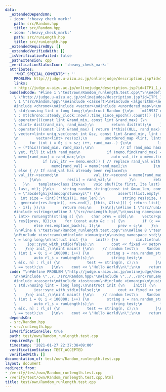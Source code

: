 ```yaml
---
data:
  _extendedDependsOn:
  - icon: ':heavy_check_mark:'
    path: src/Random.hpp
    title: src/Random.hpp
  - icon: ':heavy_check_mark:'
    path: src/runLength.hpp
    title: src/runLength.hpp
  _extendedRequiredBy: []
  _extendedVerifiedWith: []
  _isVerificationFailed: false
  _pathExtension: cpp
  _verificationStatusIcon: ':heavy_check_mark:'
  attributes:
    '*NOT_SPECIAL_COMMENTS*': ''
    PROBLEM: http://judge.u-aizu.ac.jp/onlinejudge/description.jsp?id=ITP1_1_A
    links:
    - http://judge.u-aizu.ac.jp/onlinejudge/description.jsp?id=ITP1_1_A
  bundledCode: "#line 1 \"test/own/Random_runlength.test.cpp\"\n\n#define PROBLEM\
    \ \"http://judge.u-aizu.ac.jp/onlinejudge/description.jsp?id=ITP1_1_A\"\n\n#line\
    \ 1 \"src/Random.hpp\"\n#include <cassert>\n#include <algorithm>\n#include <random>\n\
    #include <chrono>\n#include <vector>\n#include <unordered_map>\n\nusing namespace\
    \ std;\nusing lint = long long;\n\nstruct Random {\n\n    mt19937 mt;\n    Random()\
    \ : mt(chrono::steady_clock::now().time_since_epoch().count()) {}\n\n    lint\
    \ operator()(const lint &rand_min, const lint &rand_max) {\n        uniform_int_distribution\
    \ <lint> dist(rand_min, rand_max);\n        return dist(mt);\n    }\n    lint\
    \ operator()(const lint &rand_max) { return (*this)(0LL, rand_max); }\n\n    [[nodiscard]]\
    \ vector<lint> uniq_vec(const int &sz, const lint &rand_min, lint rand_max) {\n\
    \n        vector<lint> res(sz);\n        unordered_map <lint, lint> memo;\n  \
    \      for (int i = 0; i < sz; i++, rand_max--) {\n\n            lint rand_val\
    \ = (*this)(rand_min, rand_max);\n\n            // If rand_max hasn't been replaced\
    \ yet, fill it with rand_max\n            if (memo.find(rand_max) == memo.end())\
    \ memo[rand_max] = rand_max;\n\n            auto val_itr = memo.find(rand_val);\n\
    \            if (val_itr == memo.end()) { // replace rand_val with rand_max\n\
    \                memo[rand_val] = memo[rand_max];\n            }\n           \
    \ else { // If rand_val has already been replaced\n                rand_val =\
    \ val_itr->second;\n                val_itr->second = memo[rand_max];\n      \
    \      }\n\n            res[i] = rand_val;\n        }\n        return res;\n \
    \   }\n    template<class Ite>\n    void shuf(Ite first, Ite last) { shuffle(first,\
    \ last, mt); }\n\n    string random_string(const int &max_len, const string list\
    \ = \"abcdefghijklmnopqrstuvwxyz\") {\n        assert(!list.empty());\n      \
    \  int size = (int)(*this)(1, max_len);\n        string res(size, 0);\n      \
    \  generate(res.begin(), res.end(), [this, &list]() { return list[(*this)((int)list.size()\
    \ - 1)]; });\n        return res;\n    }\n\n};\n#line 1 \"src/runLength.hpp\"\n\
    #include <string>\n#line 3 \"src/runLength.hpp\"\n\nusing namespace std;\n\nvector<pair<char,\
    \ int>> runLength(string s) {\n    char prev = s[0];\n    vector<pair<char, int>>\
    \ res{{prev, 0}};\n    for (const auto &c : s) {\n        if (c == prev) res.back().second++;\n\
    \        else res.emplace_back(c, 1);\n        prev = c;\n    }\n    return res;\n\
    }\n#line 6 \"test/own/Random_runlength.test.cpp\"\n\n#line 8 \"test/own/Random_runlength.test.cpp\"\
    \n#include <iostream>\n#include <iomanip>\n\nusing namespace std;\nusing lint\
    \ = long long;\n\nstruct init {\n    init() {\n        cin.tie(nullptr);\n   \
    \     ios::sync_with_stdio(false);\n        cout << fixed << setprecision(10);\n\
    \    }\n} init_;\n\nint main() {\n\n    // random test\n    Random ran;\n    for\
    \ (int i = 0; i < 100000; i++) {\n        string s = ran.random_string(100);\n\
    \        auto rl_s = runLength(s);\n        string test;\n        for (const auto\
    \ &[c, n] : rl_s) {\n            test += string(n, c);\n        }\n        assert(s\
    \ == test);\n    }\n\n    cout << \"Hello World\\n\";\n\n    return 0;\n}\n"
  code: "\n#define PROBLEM \"http://judge.u-aizu.ac.jp/onlinejudge/description.jsp?id=ITP1_1_A\"\
    \n\n#include \"../../src/Random.hpp\"\n#include \"../../src/runLength.hpp\"\n\n\
    #include <cassert>\n#include <iostream>\n#include <iomanip>\n\nusing namespace\
    \ std;\nusing lint = long long;\n\nstruct init {\n    init() {\n        cin.tie(nullptr);\n\
    \        ios::sync_with_stdio(false);\n        cout << fixed << setprecision(10);\n\
    \    }\n} init_;\n\nint main() {\n\n    // random test\n    Random ran;\n    for\
    \ (int i = 0; i < 100000; i++) {\n        string s = ran.random_string(100);\n\
    \        auto rl_s = runLength(s);\n        string test;\n        for (const auto\
    \ &[c, n] : rl_s) {\n            test += string(n, c);\n        }\n        assert(s\
    \ == test);\n    }\n\n    cout << \"Hello World\\n\";\n\n    return 0;\n}\n"
  dependsOn:
  - src/Random.hpp
  - src/runLength.hpp
  isVerificationFile: true
  path: test/own/Random_runlength.test.cpp
  requiredBy: []
  timestamp: '2021-01-27 22:37:38+09:00'
  verificationStatus: TEST_ACCEPTED
  verifiedWith: []
documentation_of: test/own/Random_runlength.test.cpp
layout: document
redirect_from:
- /verify/test/own/Random_runlength.test.cpp
- /verify/test/own/Random_runlength.test.cpp.html
title: test/own/Random_runlength.test.cpp
---
```

